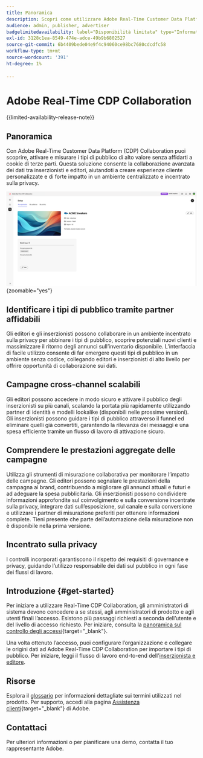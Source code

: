 ```yaml
---
title: Panoramica
description: Scopri come utilizzare Adobe Real-Time Customer Data Platform (CDP) Collaboration per scoprire, attivare e misurare i tipi di pubblico di alto valore senza affidarsi a cookie di terze parti.
audience: admin, publisher, advertiser
badgelimitedavailability: label="Disponibilità limitata" type="Informative" url="https://helpx.adobe.com/it/legal/product-descriptions/real-time-customer-data-platform-collaboration.html newtab=true"
exl-id: 3128c1ea-8549-474e-adce-49b9b6802527
source-git-commit: 6b4409bede04e9f4c94060ce98bc7680cdcdfc58
workflow-type: tm+mt
source-wordcount: '391'
ht-degree: 1%

---
```


# Adobe Real-Time CDP Collaboration

{{limited-availability-release-note}}

## Panoramica

Con Adobe Real-Time Customer Data Platform (CDP) Collaboration puoi scoprire, attivare e misurare i tipi di pubblico di alto valore senza affidarti a cookie di terze parti. Questa soluzione consente la collaborazione avanzata dei dati tra inserzionisti e editori, aiutandoti a creare esperienze cliente personalizzate e di forte impatto in un ambiente centralizzato e incentrato sulla privacy.

![Home page Real-Time CDP Collaboration](/help/assets/overview/homepage.png){zoomable="yes"}

## Identificare i tipi di pubblico tramite partner affidabili

Gli editori e gli inserzionisti possono collaborare in un ambiente incentrato sulla privacy per abbinare i tipi di pubblico, scoprire potenziali nuovi clienti e massimizzare il ritorno degli annunci sull’inventario disponibile. L’interfaccia di facile utilizzo consente di far emergere questi tipi di pubblico in un ambiente senza codice, collegando editori e inserzionisti di alto livello per offrire opportunità di collaborazione sui dati.

## Campagne cross-channel scalabili

Gli editori possono accedere in modo sicuro e attivare il pubblico degli inserzionisti su più canali, scalando la portata più rapidamente utilizzando partner di identità e modelli lookalike (disponibili nelle prossime versioni). Gli inserzionisti possono guidare i tipi di pubblico attraverso il funnel ed eliminare quelli già convertiti, garantendo la rilevanza dei messaggi e una spesa efficiente tramite un flusso di lavoro di attivazione sicuro.

## Comprendere le prestazioni aggregate delle campagne

Utilizza gli strumenti di misurazione collaborativa per monitorare l’impatto delle campagne. Gli editori possono segnalare le prestazioni della campagna ai brand, contribuendo a migliorare gli annunci attuali e futuri e ad adeguare la spesa pubblicitaria. Gli inserzionisti possono condividere informazioni approfondite sul coinvolgimento e sulla conversione incentrate sulla privacy, integrare dati sull’esposizione, sul canale e sulla conversione e utilizzare i partner di misurazione preferiti per ottenere informazioni complete. Tieni presente che parte dell’automazione della misurazione non è disponibile nella prima versione.

## Incentrato sulla privacy

I controlli incorporati garantiscono il rispetto dei requisiti di governance e privacy, guidando l’utilizzo responsabile dei dati sul pubblico in ogni fase dei flussi di lavoro.

<!--

## Additional benefits

### Agnostic and interoperable

Bring in audiences from various sources such as Real-Time CDP, data warehouses (available in an upcoming release), and other partners, efficiently connecting your data collaboration application to other Adobe Experience Platform tools.

### Built-in reputation

Trusted by leading global brands, Adobe brings a strong foundation in identity, audience collaboration, and activation, offering closed-loop and marketer-friendly workflows for data collaboration.

-->

## Introduzione {#get-started}

Per iniziare a utilizzare Real-Time CDP Collaboration, gli amministratori di sistema devono concedere a se stessi, agli amministratori di prodotto e agli utenti finali l’accesso. Esistono più passaggi richiesti a seconda dell’utente e del livello di accesso richiesto. Per iniziare, consulta la [panoramica sul controllo degli accessi](/help/guide/permissions/overview.md){target="_blank"}.

Una volta ottenuto l’accesso, puoi configurare l’organizzazione e collegare le origini dati ad Adobe Real-Time CDP Collaboration per importare i tipi di pubblico. Per iniziare, leggi il flusso di lavoro end-to-end dell&#39;[inserzionista e editore](/help/guide/end-to-end-workflow.md).

<!-- Utilize the collaboration tools to compare and manage audiences effectively. Leverage real-time insights to inform your marketing strategies and deliver personalized customer experiences.  -->

## Risorse

Esplora il [glossario](/help/guide/glossary.md) per informazioni dettagliate sui termini utilizzati nel prodotto. Per supporto, accedi alla pagina [Assistenza clienti](https://experienceleague.adobe.com/home?lang=it&amp;support-tab=open-ticket#support){target="_blank"} di Adobe.

## Contattaci

Per ulteriori informazioni o per pianificare una demo, contatta il tuo rappresentante Adobe.
